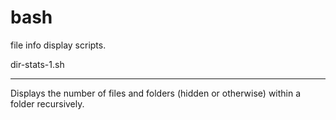 # bash
file info display scripts.

dir-stats-1.sh
_________________
Displays the number of files and folders (hidden or otherwise) within a folder recursively.
